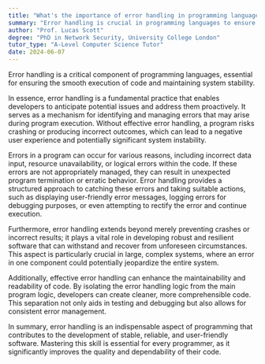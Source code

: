 ```yaml
---
title: "What's the importance of error handling in programming languages?"
summary: "Error handling is crucial in programming languages to ensure the smooth execution of code and maintain system stability."
author: "Prof. Lucas Scott"
degree: "PhD in Network Security, University College London"
tutor_type: "A-Level Computer Science Tutor"
date: 2024-06-07
---
```


Error handling is a critical component of programming languages, essential for ensuring the smooth execution of code and maintaining system stability.

In essence, error handling is a fundamental practice that enables developers to anticipate potential issues and address them proactively. It serves as a mechanism for identifying and managing errors that may arise during program execution. Without effective error handling, a program risks crashing or producing incorrect outcomes, which can lead to a negative user experience and potentially significant system instability.

Errors in a program can occur for various reasons, including incorrect data input, resource unavailability, or logical errors within the code. If these errors are not appropriately managed, they can result in unexpected program termination or erratic behavior. Error handling provides a structured approach to catching these errors and taking suitable actions, such as displaying user-friendly error messages, logging errors for debugging purposes, or even attempting to rectify the error and continue execution.

Furthermore, error handling extends beyond merely preventing crashes or incorrect results; it plays a vital role in developing robust and resilient software that can withstand and recover from unforeseen circumstances. This aspect is particularly crucial in large, complex systems, where an error in one component could potentially jeopardize the entire system.

Additionally, effective error handling can enhance the maintainability and readability of code. By isolating the error handling logic from the main program logic, developers can create cleaner, more comprehensible code. This separation not only aids in testing and debugging but also allows for consistent error management.

In summary, error handling is an indispensable aspect of programming that contributes to the development of stable, reliable, and user-friendly software. Mastering this skill is essential for every programmer, as it significantly improves the quality and dependability of their code.
    